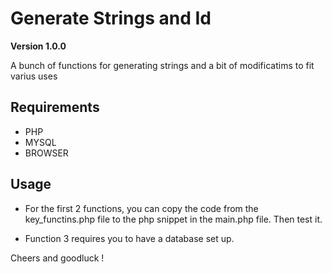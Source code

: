 # Generate Strings and Id

**Version 1.0.0**

A bunch of functions for generating strings and a bit of modificatims to fit varius uses 

## Requirements 

- PHP 
- MYSQL 
- BROWSER

## Usage

- For the first 2 functions, you can copy the code from the key_functins.php file to the php snippet in the main.php file. Then test it.

- Function 3 requires you to have a database set up. 

Cheers and goodluck !
 